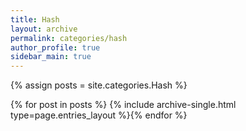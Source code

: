 ```yaml
---
title: Hash
layout: archive
permalink: categories/hash
author_profile: true
sidebar_main: true
---
```




{% assign posts = site.categories.Hash %}

{% for post in posts %} {% include archive-single.html type=page.entries_layout %}{% endfor %}
